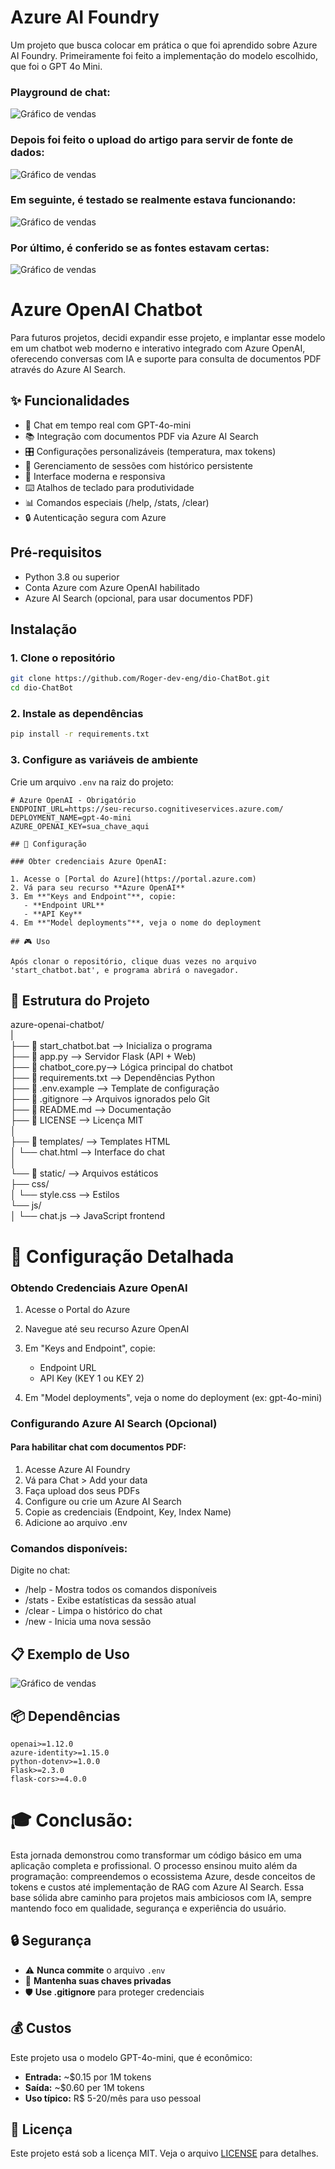 #  Azure AI Foundry

Um projeto que busca colocar em prática o que foi aprendido sobre Azure AI Foundry. Primeiramente foi feito a implementação do modelo escolhido, que foi o GPT 4o Mini. 

### Playground de chat:
![Gráfico de vendas](inputs/screenshots/playground-chat.png)

### Depois foi feito o upload do artigo para servir de fonte de dados:
![Gráfico de vendas](inputs/screenshots/adição%20de%20dados.png)

### Em seguinte, é testado se realmente estava  funcionando:
![Gráfico de vendas](inputs/screenshots/exeplo%20de%20funcionalidade.png)

### Por último, é conferido se as fontes estavam certas:
![Gráfico de vendas](inputs/screenshots/fonte.png)

#  Azure OpenAI Chatbot

Para futuros projetos, decidi expandir esse projeto, e implantar esse modelo em um chatbot web moderno e interativo integrado com Azure OpenAI, oferecendo conversas com IA e suporte para consulta de documentos PDF através do Azure AI Search.

## ✨ Funcionalidades

* 💬 Chat em tempo real com GPT-4o-mini
* 📚 Integração com documentos PDF via Azure AI Search
* 🎛️ Configurações personalizáveis (temperatura, max tokens)
* 💾 Gerenciamento de sessões com histórico persistente
* 🎨 Interface moderna e responsiva
* ⌨️ Atalhos de teclado para produtividade
* 📊 Comandos especiais (/help, /stats, /clear)
* 🔒 Autenticação segura com Azure

##  Pré-requisitos

* Python 3.8 ou superior
* Conta Azure com Azure OpenAI habilitado
* Azure AI Search (opcional, para usar documentos PDF)

##  Instalação

### 1. Clone o repositório
```bash
git clone https://github.com/Roger-dev-eng/dio-ChatBot.git
cd dio-ChatBot
```

### 2. Instale as dependências
```bash
pip install -r requirements.txt
```

### 3. Configure as variáveis de ambiente

Crie um arquivo `.env` na raiz do projeto:

```env
# Azure OpenAI - Obrigatório
ENDPOINT_URL=https://seu-recurso.cognitiveservices.azure.com/
DEPLOYMENT_NAME=gpt-4o-mini
AZURE_OPENAI_KEY=sua_chave_aqui

## 🔧 Configuração

### Obter credenciais Azure OpenAI:

1. Acesse o [Portal do Azure](https://portal.azure.com)
2. Vá para seu recurso **Azure OpenAI**
3. Em **"Keys and Endpoint"**, copie:
   - **Endpoint URL**
   - **API Key**
4. Em **"Model deployments"**, veja o nome do deployment

## 🎮 Uso

Após clonar o repositório, clique duas vezes no arquivo 'start_chatbot.bat', e programa abrirá o navegador.
```

## 📁 Estrutura do Projeto
azure-openai-chatbot/<br />
|<br />
├── 📄 start_chatbot.bat --> Inicializa o programa <br />
├── 📄 app.py -->                 Servidor Flask (API + Web)<br />
├── 📄 chatbot_core.py-->         Lógica principal do chatbot<br />
├── 📄 requirements.txt -->       Dependências Python<br />
├── 📄 .env.example        -->   Template de configuração<br />
├── 📄 .gitignore       -->      Arquivos ignorados pelo Git<br />
├── 📄 README.md         -->     Documentação<br />
├── 📄 LICENSE         -->       Licença MIT<br />
│<br />
├── 📂 templates/        -->     Templates HTML<br />
│   └── chat.html         -->   Interface do chat<br />
│<br />
└── 📂 static/              -->  Arquivos estáticos<br />
    ├── css/<br />
    │   └── style.css     -->   Estilos<br />
    └── js/<br />
    │  └── chat.js       -->   JavaScript frontend

# 🔧 Configuração Detalhada
### Obtendo Credenciais Azure OpenAI

1. Acesse o Portal do Azure
2. Navegue até seu recurso Azure OpenAI
3. Em "Keys and Endpoint", copie:

    *   Endpoint URL
    * API Key (KEY 1 ou KEY 2)


4. Em "Model deployments", veja o nome do deployment (ex: gpt-4o-mini)

###  Configurando Azure AI Search (Opcional)
#### Para habilitar chat com documentos PDF:

1. Acesse Azure AI Foundry
2. Vá para Chat > Add your data
3. Faça upload dos seus PDFs
4. Configure ou crie um Azure AI Search
5. Copie as credenciais (Endpoint, Key, Index Name)
6. Adicione ao arquivo .env

### Comandos disponíveis:
Digite no chat:

- /help - Mostra todos os comandos disponíveis
- /stats - Exibe estatísticas da sessão atual
- /clear - Limpa o histórico do chat
- /new - Inicia uma nova sessão

## 📋 Exemplo de Uso
![Gráfico de vendas](inputs/screenshots/exemplo.png)


## 📦 Dependências

```
openai>=1.12.0
azure-identity>=1.15.0
python-dotenv>=1.0.0
Flask>=2.3.0
flask-cors>=4.0.0
```

# 🎓 Conclusão: 
Esta jornada demonstrou como transformar um código básico em uma aplicação completa e profissional.
O processo ensinou muito além da programação: compreendemos o ecossistema Azure, desde conceitos de tokens e custos até implementação de RAG com Azure AI Search.
Essa base sólida abre caminho para projetos mais ambiciosos com IA, sempre mantendo foco em qualidade, segurança e experiência do usuário.

## 🔒 Segurança

- ⚠️ **Nunca commite** o arquivo `.env` 
- 🔑 **Mantenha suas chaves privadas**
- 🛡️ **Use .gitignore** para proteger credenciais

## 💰 Custos

Este projeto usa o modelo GPT-4o-mini, que é econômico:
- **Entrada:** ~$0.15 por 1M tokens
- **Saída:** ~$0.60 per 1M tokens
- **Uso típico:** R$ 5-20/mês para uso pessoal

## 📄 Licença

Este projeto está sob a licença MIT. Veja o arquivo [LICENSE](LICENSE) para detalhes.


